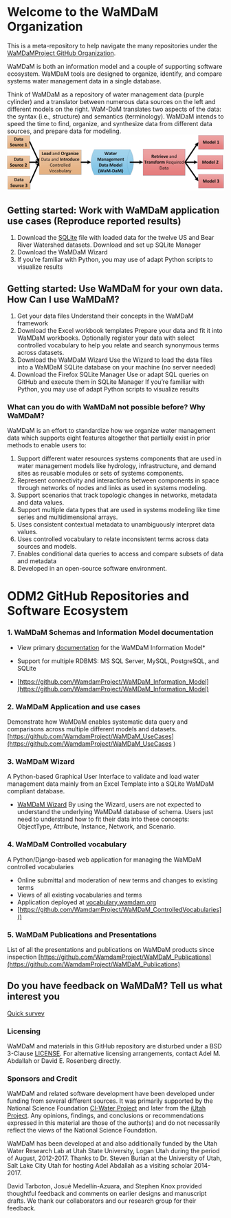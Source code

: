 # Welcome to the WaMDaM Organization
This is a meta-repository to help navigate the many repositories under the [WaMDaMProject GitHub Organization](https://github.com/WamdamProject).

WaMDaM is both an information model and a couple of supporting software ecosystem. WaMDaM tools are designed to organize, identify, and compare systems water management data in a single database. 

Think of WaMDaM as a repository of water management data (purple cylinder) and a translator between numerous data sources on the left and different models on the right. WaM-DaM translates two aspects of the data: the syntax (i.e., structure) and semantics (terminology). WaMDaM intends to speed the time to find, organize, and synthesize data from different data sources, and prepare data for modeling.
![](/files/WaMDaM_workflow.jpg)


## Getting started: Work with WaMDaM application use cases (Reproduce reported results)

1.	Download the [SQLite](https://github.com/WamdamProject/WaMDaM_UseCases/blob/master/UseCases_files/3SQLite_database/ReadMe.md) file with loaded data for the twelve US and Bear River Watershed datasets. Download and set up SQLite Manager 
2.	Download the WaMDaM Wizard 
3.	If you’re familiar with Python, you may use of adapt Python scripts to visualize results


## Getting started: Use WaMDaM for your own data. How Can I use WaMDaM?   
1.	Get your data files 
    Understand their concepts in the WaMDaM framework
2.	Download the Excel workbook templates
    Prepare your data and fit it into WaMDaM workbooks.  Optionally register your data with select controlled vocabulary to help you relate and search synonymous terms across datasets.  
3.	Download the WaMDaM Wizard 
    Use the Wizard to load the data files into a WaMDaM SQLite database on your machine (no server needed)  
4.	Download the Firefox SQLite Manager
    Use or adapt SQL queries on GitHub and execute them in SQLite Manager 
    If you’re familiar with Python, you may use of adapt Python scripts to visualize results   

   

### What can you do with WaMDaM not possible before? Why WaMDaM?
WaMDaM is an effort to standardize how we organize water management data which supports eight features altogether that partially exist in prior methods to enable users to: 
1. Support different water resources systems components that are used in water management models like hydrology, infrastructure, and demand sites as reusable modules or sets of systems components.   
2. Represent connectivity and interactions between components in space through networks of nodes and links as used in systems modeling. 
3. Support scenarios that track topologic changes in networks, metadata and data values. 
4. Support multiple data types that are used in systems modeling like time series and multidimensional arrays.  
5. Uses consistent contextual metadata to unambiguously interpret data values.
6. Uses controlled vocabulary to relate inconsistent terms across data sources and models.  
7. Enables conditional data queries to access and compare subsets of data and metadata 
8. Developed in an open-source software environment.  


# ODM2 GitHub Repositories and Software Ecosystem


### 1. WaMDaM Schemas and Information Model documentation  
* View primary [documentation](https://github.com/WamdamProject/WaMDaM_Information_Model) for the WaMDaM Information Model* 

* Support for multiple RDBMS: MS SQL Server, MySQL, PostgreSQL, and SQLite
* [https://github.com/WamdamProject/WaMDaM_Information_Model](https://github.com/WamdamProject/WaMDaM_Information_Model) 


### 2. WaMDaM Application and use cases  
Demonstrate how WaMDaM enables systematic data query and comparisons across multiple different models and datasets.
[https://github.com/WamdamProject/WaMDaM_UseCases](https://github.com/WamdamProject/WaMDaM_UseCases
) 


### 3. WaMDaM Wizard  
A Python-based Graphical User Interface to validate and load water management data mainly from an Excel Template into a SQLite WaMDaM compliant database.  
* [WaMDaM Wizard](https://github.com/WamdamProject/WaMDaM_Wizard) 
By using the Wizard, users are not expected to understand the underlying WaMDaM database of schema. Users just need to understand how to fit their data into these concepts: ObjectType, Attribute, Instance, Network, and Scenario. 

### 4. WaMDaM Controlled vocabulary  
A Python/Django-based web application for managing the WaMDaM controlled vocabularies
* Online submittal and moderation of new terms and changes to existing terms
* Views of all existing vocabularies and terms
* Application deployed at [vocabulary.wamdam.org](http://vocabulary.wamdam.org)
* [https://github.com/WamdamProject/WaMDaM_ControlledVocabularies]()


### 5. WaMDaM Publications and Presentations  
List of all the presentations and publications on WaMDaM products since inspection 
[https://github.com/WamdamProject/WaMDaM_Publications](https://github.com/WamdamProject/WaMDaM_Publications)


## Do you have feedback on WaMDaM? Tell us what interest you 
[Quick survey](https://goo.gl/forms/SQROuovc2Cs4bmZB3)


### Licensing  
WaMDaM and materials in this GitHub repository are disturbed under a BSD 3-Clause [LICENSE](/LICENSE). 
For alternative licensing arrangements, contact Adel M. Abdallah or David E. Rosenberg directly.    
  

### Sponsors and Credit 
WaMDaM and related software development have been developed under funding from several different sources. It was primarily supported by the National Science Foundation <a href="http://www.nsf.gov/awardsearch/showAward?AWD_ID=1135482" target="_blank">CI-Water Project</a> and later from the <a href="https://www.nsf.gov/awardsearch/showAward?AWD_ID=1208732" target="_blank">iUtah Project</a>. 
Any opinions, findings, and conclusions or recommendations expressed in this material are those of the author(s) and do not necessarily reflect the views of the National Science Foundation.    

WaMDaM has been developed at and also additionally funded by the Utah Water Research Lab at Utah State University, Logan Utah during the period of August, 2012-2017. Thanks to Dr. Steven Burian at the University of Utah, Salt Lake City Utah for hosting Adel Abdallah as a visiting scholar 2014-2017.

David Tarboton, Josué Medellín-Azuara, and Stephen Knox provided thoughtful feedback and comments on earlier designs and manuscript drafts. We thank our collaborators and our research group for their feedback. 

